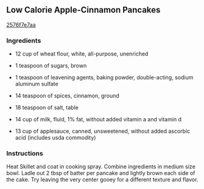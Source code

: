 ## Low Calorie Apple-Cinnamon Pancakes

[2576f7e7aa](http://www.food.com/recipe/low-calorie-apple-cinnamon-pancakes-131772)

### Ingredients

 - 12 cup of wheat flour, white, all-purpose, unenriched

 - 1 teaspoon of sugars, brown

 - 1 teaspoon of leavening agents, baking powder, double-acting, sodium aluminum sulfate

 - 14 teaspoon of spices, cinnamon, ground

 - 18 teaspoon of salt, table

 - 14 cup of milk, fluid, 1% fat, without added vitamin a and vitamin d

 - 13 cup of applesauce, canned, unsweetened, without added ascorbic acid (includes usda commodity)

### Instructions

Heat Skillet and coat in cooking spray. Combine ingredients in medium size bowl. Ladle out 2 tbsp of batter per pancake and lightly brown each side of the cake. Try leaving the very center gooey for a different texture and flavor.